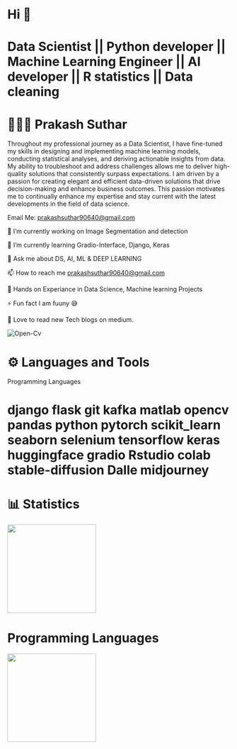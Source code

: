   # Hi 👋
# Data Scientist || Python developer || Machine Learning Engineer || AI developer || R statistics || Data cleaning 
# 👨🏻‍💻 Prakash Suthar


Throughout my professional journey as a Data Scientist, I have fine-tuned my skills in designing and implementing machine learning models, conducting statistical analyses, and deriving actionable insights from data. My ability to troubleshoot and address challenges allows me to deliver high-quality solutions that consistently surpass expectations.
I am driven by a passion for creating elegant and efficient data-driven solutions that drive decision-making and enhance business outcomes. This passion motivates me to continually enhance my expertise and stay current with the latest developments in the field of data science.

Email Me: prakashsuthar90640@gmail.com

🔭 I’m currently working on Image Segmentation and detection 

🌱 I’m currently learning Gradio-Interface, Django, Keras

💬 Ask me about DS, AI, ML & DEEP LEARNING

📫 How to reach me prakashsuthar90640@gmail.com

📄 Hands on Experiance in Data Science, Machine learning Projects

⚡ Fun fact I am fuuny 😅

💞️ Love to read new Tech blogs on medium. 

![Open-Cv]([https://opencv.org/](https://opencv1.b-cdn.net/wp-content/uploads/2022/05/logo.png))


# ⚙️ Languages and Tools
Programming Languages
# django flask  git  kafka  matlab  opencv  pandas  python  pytorch scikit_learn  seaborn  selenium  tensorflow  keras  huggingface  gradio  Rstudio  colab  stable-diffusion  Dalle midjourney 

# 📊 Statistics
<a href="https://github.com/Prakash-Suthar">
  <img height=200 align="center" src="https://github-readme-stats.vercel.app/api?username=Prakash-Suthar&show_icons=true&theme=tokyonight" />
</a>


# Programming Languages
<a href="https://github.com/Prakash-Suthar">
  <img height=200 align="center" src="https://github-readme-stats.vercel.app/api/top-langs?username=Prakash-Suthar&layout=compact&show_icons=true&langs_count=8&card_width=400" />
</a>


<!---

Khaled Badran's GitHub Stats

GitHub Streak

Most Used Languages

<!---
Prakash-Suthar/Prakash-Suthar is a ✨ special ✨ repository because its `README.md` (this file) appears on your GitHub profile.
You can click the Preview link to take a look at your changes.
--->
